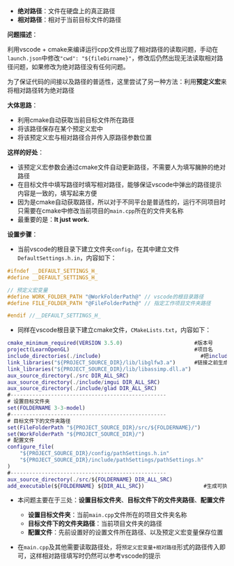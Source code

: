 
- **绝对路径**：文件在硬盘上的真正路径
- **相对路径**：相对于当前目标文件的路径

**问题描述**：

利用vscode + cmake来编译运行cpp文件出现了相对路径的读取问题，手动在`launch.json`中修改`"cwd": "${fileDirname}"`，修改后仍然出现无法读取相对路径问题，如果修改为绝对路径没有任何问题。

为了保证代码的间接以及路径的普适性，这里尝试了另一种方法：利用**预定义宏**来将相对路径转为绝对路径

**大体思路**：
- 利用cmake自动获取当前目标文件所在路径
- 将该路径保存在某个预定义宏中
- 将该预定义宏与相对路径合并传入原路径参数位置

**这样的好处**：
- 该预定义宏参数会通过cmake文件自动更新路径，不需要人为填写臃肿的绝对路径
- 在目标文件中填写路径时填写相对路径，能够保证vscode中弹出的路径提示内容是一致的，填写起来方便
- 因为是cmake自动获取路径，所以对于不同平台是普适性的，运行不同项目时只需要在cmake中修改当前项目的`main.cpp`所在的文件夹名称
- 最重要的是：**It just work.**

**设置步骤**：
- 当前vscode的根目录下建立文件夹`config`，在其中建立文件`DefaultSettings.h.in`，内容如下：

```cpp
#ifndef __DEFAULT_SETTINGS_H_
#define __DEFAULT_SETTINGS_H_

// 预定义宏变量
#define WORK_FOLDER_PATH "@WorkFolderPath@" // vscode的根目录路径
#define FILE_FOLDER_PATH "@FileFolderPath@" // 指定工作项目文件夹路径

#endif //__DEFAULT_SETTINGS_H_
```

- 同样在vscode根目录下建立cmake文件，`CMakeLists.txt`，内容如下：

```m
cmake_minimum_required(VERSION 3.5.0)                       #版本号
project(LearnOpenGL)                                        #项目名
include_directories(./include)                                #把include纳入包含目录中
link_libraries("${PROJECT_SOURCE_DIR}/lib/libglfw3.a")      #链接之前生成的静态库文件
link_libraries("${PROJECT_SOURCE_DIR}/lib/libassimp.dll.a")
aux_source_directory(./src DIR_ALL_SRC)
aux_source_directory(./include/imgui DIR_ALL_SRC)
aux_source_directory(./include/glad DIR_ALL_SRC)
#--------------------------------------------------
# 设置目标文件夹
set(FOLDERNAME 3-3-model)
#--------------------------------------------------
# 目标文件下的文件夹路径
set(FileFolderPath "${PROJECT_SOURCE_DIR}/src/${FOLDERNAME}/")
set(WorkFolderPath "${PROJECT_SOURCE_DIR}/")
# 配置文件
configure_file(
    "${PROJECT_SOURCE_DIR}/config/pathSettings.h.in"
    "${PROJECT_SOURCE_DIR}/include/pathSettings/pathSettings.h"
)
#--------------------------------------------------
aux_source_directory(./src/${FOLDERNAME} DIR_ALL_SRC)				   #src目录下所有文件取个DIR_ALL_SRC名字
add_executable(${FOLDERNAME} ${DIR_ALL_SRC})                   #生成可执行文件
```

- 本问题主要在于三处：**设置目标文件夹**、**目标文件下的文件夹路径**、**配置文件**
  - **设置目标文件夹**：当前`main.cpp`文件所在的项目文件夹名称
  - **目标文件下的文件夹路径**：当前项目文件夹的路径
  - **配置文件**：先前设置好的设置文件所在路径、以及预定义宏变量保存位置

- 在`main.cpp`及其他需要读取路径处，将`预定义宏变量+相对路径`形式的路径传入即可，这样相对路径填写时仍然可以参考vscode的提示





